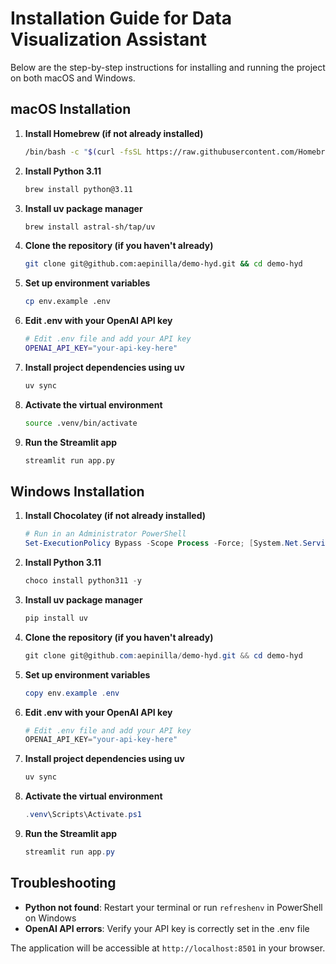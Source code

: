 # Installation Guide for Data Visualization Assistant

Below are the step-by-step instructions for installing and running the project on both macOS and Windows.

## macOS Installation

1. **Install Homebrew (if not already installed)**
   ```bash
   /bin/bash -c "$(curl -fsSL https://raw.githubusercontent.com/Homebrew/install/HEAD/install.sh)"
   ```

2. **Install Python 3.11**
   ```bash
   brew install python@3.11
   ```

3. **Install uv package manager**
   ```bash
   brew install astral-sh/tap/uv
   ```

4. **Clone the repository (if you haven't already)**
   ```bash
   git clone git@github.com:aepinilla/demo-hyd.git && cd demo-hyd
   ```

5. **Set up environment variables**
   ```bash
   cp env.example .env
   ```

6. **Edit .env with your OpenAI API key**
   ```bash
   # Edit .env file and add your API key
   OPENAI_API_KEY="your-api-key-here"
   ```

7. **Install project dependencies using uv**
   ```bash
   uv sync
   ```

8. **Activate the virtual environment**
   ```bash
   source .venv/bin/activate
   ```

9. **Run the Streamlit app**
   ```bash
   streamlit run app.py
   ```

## Windows Installation

1. **Install Chocolatey (if not already installed)**
   ```powershell
   # Run in an Administrator PowerShell
   Set-ExecutionPolicy Bypass -Scope Process -Force; [System.Net.ServicePointManager]::SecurityProtocol = [System.Net.ServicePointManager]::SecurityProtocol -bor 3072; iex ((New-Object System.Net.WebClient).DownloadString('https://community.chocolatey.org/install.ps1'))
   ```

2. **Install Python 3.11**
   ```powershell
   choco install python311 -y
   ```

3. **Install uv package manager**
   ```powershell
   pip install uv
   ```

4. **Clone the repository (if you haven't already)**
   ```powershell
   git clone git@github.com:aepinilla/demo-hyd.git && cd demo-hyd
   ```

5. **Set up environment variables**
   ```powershell
   copy env.example .env
   ```

6. **Edit .env with your OpenAI API key**
   ```powershell
   # Edit .env file and add your API key
   OPENAI_API_KEY="your-api-key-here"
   ```

7. **Install project dependencies using uv**
   ```powershell
   uv sync
   ```

8. **Activate the virtual environment**
   ```powershell
   .venv\Scripts\Activate.ps1
   ```

9. **Run the Streamlit app**
   ```powershell
   streamlit run app.py
   ```

## Troubleshooting

- **Python not found**: Restart your terminal or run `refreshenv` in PowerShell on Windows
- **OpenAI API errors**: Verify your API key is correctly set in the .env file

The application will be accessible at `http://localhost:8501` in your browser.
